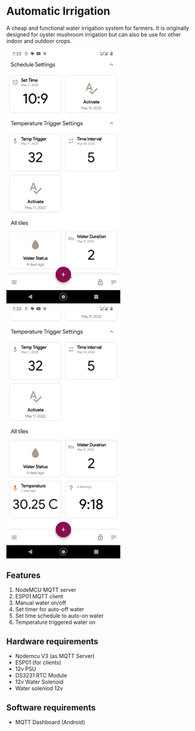 # Automatic Irrigation
A cheap and functional water irrigation system for farmers. It is originally designed for oyster mushroom irrigation but can also be use for other indoor and outdoor crops.

<img src="images/gui1.png" alt="" width="300"> <img src="images/gui2.png" alt="" width="300">

## Features
1. NodeMCU MQTT server
2. ESP01 MQTT client
3. Manual water on/off
4. Set timer for auto-off water
5. Set time schedule to auto-on water
6. Temperature triggered water on

## Hardware requirements
- Nodemcu V3 (as MQTT Server)
- ESP01 (for clients)
- 12v PSU
- DS3231 RTC Module
- 12v Water Solenoid
- Water soleniod 12v

## Software requirements
- MQTT Dashboard (Android)